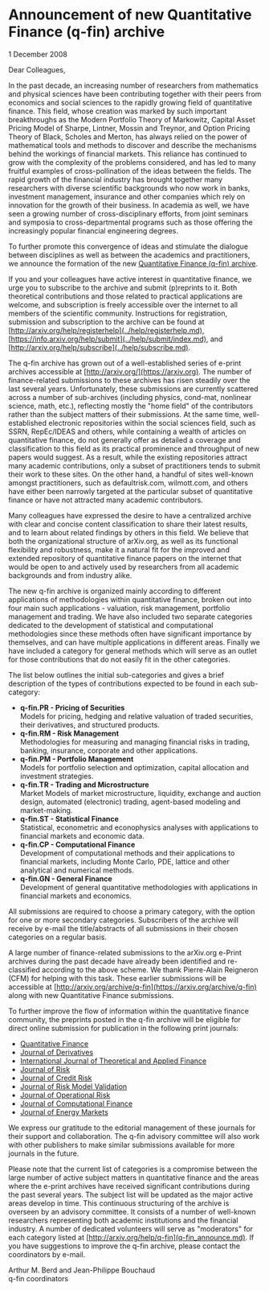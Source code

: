 # Announcement of new Quantitative Finance (q-fin) archive

1 December 2008

Dear Colleagues,

In the past decade, an increasing number of researchers from mathematics
and physical sciences have been contributing together with their peers
from economics and social sciences to the rapidly growing field of
quantitative finance. This field, whose creation was marked by such
important breakthroughs as the Modern Portfolio Theory of Markowitz,
Capital Asset Pricing Model of Sharpe, Lintner, Mossin and Treynor, and
Option Pricing Theory of Black, Scholes and Merton, has always relied on
the power of mathematical tools and methods to discover and describe the
mechanisms behind the workings of financial markets. This reliance has
continued to grow with the complexity of the problems considered, and
has led to many fruitful examples of cross-pollination of the ideas
between the fields. The rapid growth of the financial industry has
brought together many researchers with diverse scientific backgrounds
who now work in banks, investment management, insurance and other
companies which rely on innovation for the growth of their business. In
academia as well, we have seen a growing number of cross-disciplinary
efforts, from joint seminars and symposia to cross-departmental programs
such as those offering the increasingly popular financial engineering
degrees.

To further promote this convergence of ideas and stimulate the dialogue
between disciplines as well as between the academics and practitioners,
we announce the formation of the new [Quantitative Finance (q-fin)
archive](https://arxiv.org/archive/q-fin).

If you and your colleagues have active interest in quantitative finance,
we urge you to subscribe to the archive and submit (p)reprints to it.
Both theoretical contributions and those related to practical
applications are welcome, and subscription is freely accessible over the
internet to all members of the scientific community. Instructions for
registration, submission and subscription to the archive can be found at
[http://arxiv.org/help/registerhelp](../help/registerhelp.md),
[https://info.arxiv.org/help/submit](../help/submit/index.md), and
[http://arxiv.org/help/subscribe](../help/subscribe.md).

The q-fin archive has grown out of a well-established series of e-print
archives accessible at [http://arxiv.org/](https://arxiv.org). The number of
finance-related submissions to these archives has risen steadily over
the last several years. Unfortunately, these submissions are currently
scattered across a number of sub-archives (including physics, cond-mat,
nonlinear science, math, etc.), reflecting mostly the "home field" of
the contributors rather than the subject matters of their submissions.
At the same time, well- established electronic repositories within the
social sciences field, such as SSRN, RepEc/IDEAS and others, while
containing a wealth of articles on quantitative finance, do not
generally offer as detailed a coverage and classification to this field
as its practical prominence and throughput of new papers would suggest.
As a result, while the existing repositories attract many academic
contributions, only a subset of practitioners tends to submit their work
to these sites. On the other hand, a handful of sites well-known amongst
practitioners, such as defaultrisk.com, wilmott.com, and others have
either been narrowly targeted at the particular subset of quantitative
finance or have not attracted many academic contributors.

Many colleagues have expressed the desire to have a centralized archive
with clear and concise content classification to share their latest
results, and to learn about related findings by others in this field. We
believe that both the organizational structure of arXiv.org, as well as
its functional flexibility and robustness, make it a natural fit for the
improved and extended repository of quantitative finance papers on the
internet that would be open to and actively used by researchers from all
academic backgrounds and from industry alike.

The new q-fin archive is organized mainly according to different
applications of methodologies within quantitative finance, broken out
into four main such applications - valuation, risk management, portfolio
management and trading. We have also included two separate categories
dedicated to the development of statistical and computational
methodologies since these methods often have significant importance by
themselves, and can have multiple applications in different areas.
Finally we have included a category for general methods which will serve
as an outlet for those contributions that do not easily fit in the other
categories.

The list below outlines the initial sub-categories and gives a brief
description of the types of contributions expected to be found in each
sub-category:

  - **q-fin.PR - Pricing of Securities**  
    Models for pricing, hedging and relative valuation of traded
    securities, their derivatives, and structured products.
  - **q-fin.RM - Risk Management**  
    Methodologies for measuring and managing financial risks in trading,
    banking, insurance, corporate and other applications.
  - **q-fin.PM - Portfolio Management**  
    Models for portfolio selection and optimization, capital allocation
    and investment strategies.
  - **q-fin.TR - Trading and Microstructure**  
    Market Models of market microstructure, liquidity, exchange and
    auction design, automated (electronic) trading, agent-based modeling
    and market-making.
  - **q-fin.ST - Statistical Finance**  
    Statistical, econometric and econophysics analyses with applications
    to financial markets and economic data.
  - **q-fin.CP - Computational Finance**  
    Development of computational methods and their applications to
    financial markets, including Monte Carlo, PDE, lattice and other
    analytical and numerical methods.
  - **q-fin.GN - General Finance**  
    Development of general quantitative methodologies with applications
    in financial markets and economics.

All submissions are required to choose a primary category, with the
option for one or more secondary categories. Subscribers of the archive
will receive by e-mail the title/abstracts of all submissions in their
chosen categories on a regular basis.

A large number of finance-related submissions to the arXiv.org e-Print archives during the past decade have already been identified and re-classified according to the above scheme. We thank Pierre-Alain Reigneron (CFM) for helping with this task. These earlier submissions will be accessible at [http://arxiv.org/archive/q-fin](https://arxiv.org/archive/q-fin) along with new Quantitative Finance submissions.

To further improve the flow of information within the quantitative
finance community, the preprints posted in the q-fin archive will be
eligible for direct online submission for publication in the following
print journals:

  - [Quantitative Finance](http://www.tandf.co.uk/journals/rquf)
  - [Journal of Derivatives](https://www.pm-research.com/content/iijderiv)
  - [International Journal of Theoretical and Applied
    Finance](http://www.worldscinet.com/ijtaf/)
  - [Journal of Risk](http://www.thejournalofrisk.com/)
  - [Journal of Credit Risk](http://www.journalofcreditrisk.com/)
  - [Journal of Risk Model
    Validation](http://www.journalofriskmodelvalidation.com/)
  - [Journal of Operational
    Risk](http://www.journalofoperationalrisk.com/)
  - [Journal of Computational
    Finance](http://www.journalofcomputationalfinance.com/)
  - [Journal of Energy Markets](http://www.journalofenergymarkets.com/)

We express our gratitude to the editorial management of these journals
for their support and collaboration. The q-fin advisory committee will
also work with other publishers to make similar submissions available
for more journals in the future.

Please note that the current list of categories is a compromise between
the large number of active subject matters in quantitative finance and
the areas where the e-print archives have received significant
contributions during the past several years. The subject list will be
updated as the major active areas develop in time. This continuous
structuring of the archive is overseen by an advisory committee. It
consists of a number of well-known researchers representing both
academic institutions and the financial industry. A number of dedicated
volunteers will serve as "moderators" for each category listed at
[http://arxiv.org/help/q-fin](q-fin_announce.md). If you have suggestions to
improve the q-fin archive, please contact the coordinators by e-mail.

Arthur M. Berd and Jean-Philippe Bouchaud  
q-fin coordinators
